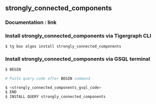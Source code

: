 ## strongly_connected_components
### Documentation : link 
### Install strongly_connected_components via Tigergraph CLI
```bash
$ tg box algos install strongly_connected_components
```
### Install strongly_connected_components via GSQL terminal
```bash
$ BEGIN 

# Paste query code after BEGIN command

$ <strongly_connected_components_gsql_code>
$ END 
$ INSTALL QUERY strongly_connected_components
```